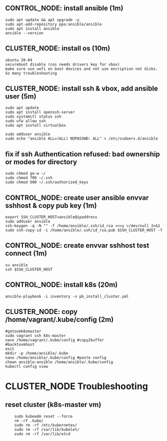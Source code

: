 ## CONTROL_NODE: install ansible (1m)
```
sudo apt update && apt upgrade -y
sudo apt-add-repository ppa:ansible/ansible
sudo apt install ansible
ansible --version
```
## CLUSTER_NODE: install os (10m)
```
ubuntu 20.04
secureboot disable (cos needs drivers key for vbox)
make sure use uefi on boot devices and not use encription not disks. So many troubleshooting
```
## CLUSTER_NODE: install ssh & vbox, add ansible user (5m)
```
sudo apt update
sudo apt install openssh-server
sudo systemctl status ssh
sudo ufw allow ssh
sudo apt install virtualbox

sudo adduser ansible
sudo echo "ansible ALL=(ALL) NOPASSWD: ALL" > /etc/sudoers.d/ansible
```
## fix if ssh Authentication refused: bad ownership or modes for directory
```
sudo chmod go-w ~/
sudo chmod 700 ~/.ssh
sudo chmod 600 ~/.ssh/authorized_keys
```
## CONTROL_NODE: create user ansible envvar sshhost & copy pub key (1m)
```
export SSH_CLUSTER_HOST=ansible@ipaddress
sudo adduser ansible
ssh-keygen -q -N "" -f /home/ansible/.ssh/id_rsa <<<y >/dev/null 2>&1  
sudo ssh-copy-id -i /home/ansible/.ssh/id_rsa.pub $SSH_CLUSTER_HOST -f
```
## CONTROL_NODE: create envvar sshhost test connect (1m)
```
su ansible
ssh $SSH_CLUSTER_HOST
```
## CONTROL_NODE: install k8s (20m)
```
ansible-playbook -i inventory -v pb_install_cluster.yml
```

## CLUSTER_NODE: copy /home/vagrant/.kube/config (2m)
```
#gotovmk8smaster
sudo vagrant ssh k8s-master 
nano /home/vagrant/.kube/config #copy2buffer
#backtovmhost
exit 
mkdir -p /home/ansible/.kube
nano /home/ansible/.kube/config #paste config
chown ansible:ansible /home/ansible/.kube/config
kubectl config view
```

# CLUSTER_NODE Troubleshooting
## reset cluster (k8s-master vm)
```
    sudo kubeadm reset --force
    rm -rf .kube/
    sudo rm -rf /etc/kubernetes/
    sudo rm -rf /var/lib/kubelet/
    sudo rm -rf /var/lib/etcd
```
